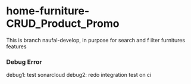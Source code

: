 # home-furniture-CRUD_Product_Promo
This is branch naufal-develop, in purpose for search and f ilter furnitures features

### Debug Error
debug1: test sonarcloud
debug2: redo integration test on ci